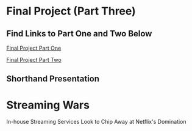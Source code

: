 # Final Project (Part Three)

## Find Links to Part One and Two Below

[Final Project Part One](final_project_HelenHejran.md)

[Final Project Part Two](Final_Project2_HelenHejran.md)

## Shorthand Presentation
<script src="https://embed.shorthand.com/embed_10.js"></script>
<div data-shorthand-embed="carnegiemellon.shorthandstories.com/helen-streaming-wars/"><h1>Streaming Wars</h1><p>In-house Streaming Services Look to 
Chip Away at Netflix's Domination</p></div>

